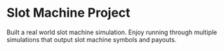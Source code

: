 # Slot Machine Project 
Built a real world slot machine simulation. Enjoy running through multiple simulations that output slot machine symbols and payouts. 
